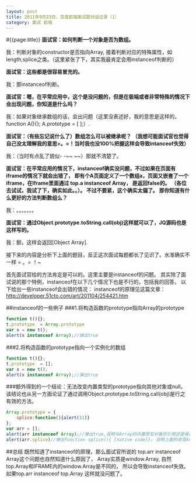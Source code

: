 ```yaml
---
layout: post
title: 2011年9月23日，百度前端面试题对话记录（1）
category: 面试 前端
---
```

#{{page.title}}
**面试官：如何判断一个对象是否为数组。**

我：判断对象的constructor是否指向Array, 接着判断对应的特殊属性，如length,splice之类。（这里紧张了下，其实我最肯定会用instanceof判断的）

**面试官：这些都是很容易冒充的。**

我：那instanceof判断。

**面试官：嗯，在平常应用中，这个是没问题的，但是在极端或者非常特殊的情况下会出现问题，你知道是什么吗？**

我：如果对象继承数组的话，会出问题（这里没表述好，我的意思是这样的，function A(){}; A.prototype = [ ];）.

**面试官：（有些忘记说什么了）数组怎么可以被继承呢？
（我想可能面试官也觉得自己没太理解我的意思=。=！当时我也没100%把握这样会导致intanceof失效）**

我：（当时有点乱了貌似- -~~ ~~）那就不清楚了。

**面试官：在平常应用的情况下，instanceof确实没问题，不过如果在页面有iframe的情况下就会出错了，
即有个A页面定义了一个数组a，页面又嵌套了一个iframe，在Iframe里面通过 top.a instanceof Array， 是返回false的。
（各位去试试，我试了下，确实如此。。）。
不过不要紧，这个确实太偏了。 那你知道有什么更好的方法判断数组么？**

我：。。。。。。。

**面试官：通过Object.prototype.toString.call(obj)这样就可以了，JQ源码也是这样写的。**

我：额，这样会返回[Object Array].

接下来的内容是分析下上面的题目，反正这次面试每题都长了见识了。水准确实不一样 = 。= ！~

首先面试官给的方法肯定是可以的。这里主要是instanceof的问题。
其实除了面试说的那个特例，instanceof在以下几个情况下也是不行的，包括我的回答，
以下给出一些instanceof会出错的情况： instanceof的原理见这篇文章：<http://developer.51cto.com/art/201104/254421.htm>

##instanceof的一些例子
###1.将构造函数的prototype指向Array的prototype
```javascript
function t(){};
t.prototype  = Array.prototype
var x = new t();
alert(x instanceof Array);//弹出true
```
###2.将构造函数的prototype指向一个实例化的数组
```javascript
function t(){};
t.prototype  = [];
var x = new t();
alert(x instanceof Array);//弹出true
```
###额外得到的一个结论：无法改变内置类型的prototype指向其他对象或null。
该结论也从另一方面论证了通过调用Object.prototype.toString.call(obj)是行之有效的方法。

```javascript
Array.prototype = {
    splice:function(){alert(11)}
};
var arr = [];
alert(arr instanceof Array);//弹出true,说明与Array的内置原型对象的引用还是保存着的
alert(arr.splice)//弹出function splice(){ [native code]}; 说明上面的改变Array原型指向的代码失效，浏览器静默失败。
```
##总结
既然知道了instanceof的原理，那么面试官所说的 top.arr instanceof Array这个问题也自然知道什么原因了，
Array实质是window.Array, 自然top.Array和IFRAME内的window.Array是不同的，
所以会导致instanceof失效。如果top.arr instanceof top.Array 这样就没问题了。

